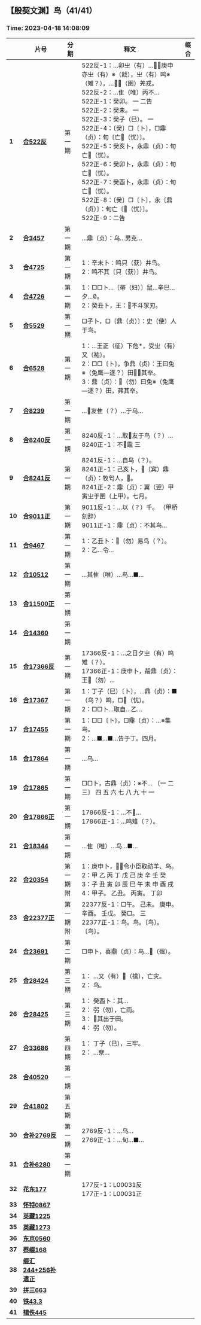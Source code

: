 ## 【殷契文渊】鸟（41/41）

### Time: 2023-04-18 14:08:09

|      | 片号 | 分期 | 释文 | 缀合 |
| ---- | ---- | ---- | ---- | ---- |
| **1** | [**合522反**](http://jgw.aynu.edu.cn/ajaxpage/home2.0/d/view.html?dbID=3&dbName=BONE&DisplayDBName=著录库&sysID=109774&drnext=112852) | 第一期 | 522反-1：…卯㞢（有）…，庚申亦㞢（有）※（戠），㞢（有）鸣※（雉？），…𤴨（圉）羌戎。<br />522反-2：…隹（唯）丙不…<br />522正-1：癸卯。  一  二告<br />522正-2：癸未。  一<br />522正-3：癸子（巳）。  一<br />522正-4：〔癸〕□〔卜〕，□鼎（贞）：旬〔亡𡆥（忧）〕。<br />522正-5：癸亥卜，永鼎（贞）：旬亡𡆥（忧）。<br />522正-6：癸卯卜，永鼎（贞）：旬亡𡆥（忧）。<br />522正-7：癸酉卜，永鼎（贞）：旬亡𡆥（忧）。<br />522正-8：〔癸〕□〔卜〕，永〔鼎（贞）〕：旬亡〔𡆥（忧）〕。<br />522正-9：二告 |  |
| **2** | [**合3457**](http://jgw.aynu.edu.cn/ajaxpage/home2.0/d/view.html?dbID=3&dbName=BONE&DisplayDBName=著录库&sysID=112852&drnext=114490) | 第一期 | …鼎（贞）：乌…男克… |  |
| **3** | [**合4725**](http://jgw.aynu.edu.cn/ajaxpage/home2.0/d/view.html?dbID=3&dbName=BONE&DisplayDBName=著录库&sysID=114490&drnext=114491) | 第一期 | 1：辛未卜：鸣只（获）井鸟。<br />2：鸣不其〔只（获）〕井鸟。 |  |
| **4** | [**合4726**](http://jgw.aynu.edu.cn/ajaxpage/home2.0/d/view.html?dbID=3&dbName=BONE&DisplayDBName=著录库&sysID=114491&drnext=115062) | 第一期 | 1：□□卜…〔帚（妇）〕鼠…辛巳…夕…。<br />2：癸丑卜，王：不斗眔刃。 |  |
| **5** | [**合5529**](http://jgw.aynu.edu.cn/ajaxpage/home2.0/d/view.html?dbID=3&dbName=BONE&DisplayDBName=著录库&sysID=115062&drnext=116060) | 第一期 | □子卜，□〔鼎（贞）〕：史（使）人于鸟。 |  |
| **6** | [**合6528**](http://jgw.aynu.edu.cn/ajaxpage/home2.0/d/view.html?dbID=3&dbName=BONE&DisplayDBName=著录库&sysID=116060&drnext=117797) | 第一期 | 1：…王正（征）下危*，受㞢（有）又（祐）。<br />2：□□〔卜〕，争鼎（贞）：王曰兔※（兔鹰—逐？）田，其㚔。<br />3：鼎（贞）：𢎥（勿）曰兔※（兔鹰—逐？）田，弗其㚔。 |  |
| **7** | [**合8239**](http://jgw.aynu.edu.cn/ajaxpage/home2.0/d/view.html?dbID=3&dbName=BONE&DisplayDBName=著录库&sysID=117797&drnext=117798) | 第一期 | …友隹（？）…于乌… |  |
| **8** | [**合8240反**](http://jgw.aynu.edu.cn/ajaxpage/home2.0/d/view.html?dbID=3&dbName=BONE&DisplayDBName=著录库&sysID=117798&drnext=117800) | 第一期 | 8240反-1：…取友于鸟（？）…<br />8240正-1：不鼄  三 |  |
| **9** | [**合8241反**](http://jgw.aynu.edu.cn/ajaxpage/home2.0/d/view.html?dbID=3&dbName=BONE&DisplayDBName=著录库&sysID=117800&drnext=118485) | 第一期 | 8241反-1：…自鸟（？）。<br />8241正-1：己亥卜，𡧊（宾）鼎（贞）：牧匄人，。<br />8241正-2：鼎（贞）：翼（翌）甲寅㞢于㘡（上甲）。七月。 |  |
| **10** | [**合9011正**](http://jgw.aynu.edu.cn/ajaxpage/home2.0/d/view.html?dbID=3&dbName=BONE&DisplayDBName=著录库&sysID=118485&drnext=119107) | 第一期 | 9011反-1：…以（？）千。 （甲桥刻辞）<br />9011正-1：鼎（贞）：不其鸟… |  |
| **11** | [**合9467**](http://jgw.aynu.edu.cn/ajaxpage/home2.0/d/view.html?dbID=3&dbName=BONE&DisplayDBName=著录库&sysID=119107&drnext=120211) | 第一期 | 1：乙丑卜：𢎥（勿）易鸟（？）。<br />2：乙…令… |  |
| **12** | [**合10512**](http://jgw.aynu.edu.cn/ajaxpage/home2.0/d/view.html?dbID=3&dbName=BONE&DisplayDBName=著录库&sysID=120211&drnext=) | 第一期 | …其隹（唯）…鸟…■… |  |
| **13** | [**合11500正**](http://jgw.aynu.edu.cn/ajaxpage/home2.0/d/view.html?dbID=3&dbName=BONE&DisplayDBName=著录库&sysID=121262&drnext=124146) | 第一期 |  |  |
| **14** | [**合14360**](http://jgw.aynu.edu.cn/ajaxpage/home2.0/d/view.html?dbID=3&dbName=BONE&DisplayDBName=著录库&sysID=124146&drnext=127514) | 第一期 |  |  |
| **15** | [**合17366反**](http://jgw.aynu.edu.cn/ajaxpage/home2.0/d/view.html?dbID=3&dbName=BONE&DisplayDBName=著录库&sysID=127514&drnext=127516) | 第一期 | 17366反-1：…之日夕㞢（有）鸣雉（？）。<br />17366正-1：庚申卜，㱿鼎（贞）：王𢎥（勿）… |  |
| **16** | [**合17367**](http://jgw.aynu.edu.cn/ajaxpage/home2.0/d/view.html?dbID=3&dbName=BONE&DisplayDBName=著录库&sysID=127516&drnext=127629) | 第一期 | 1：丁子（巳）〔卜〕，…鼎（贞）：■（乌？）鸣，□𡆥（忧）。<br />2：□□卜…取自…乙… |  |
| **17** | [**合17455**](http://jgw.aynu.edu.cn/ajaxpage/home2.0/d/view.html?dbID=3&dbName=BONE&DisplayDBName=著录库&sysID=127629&drnext=128365) | 第一期 | 1：□□〔卜〕，□鼎（贞）：…※集鸟。<br />2：…■…■…告于丁。四月。 |  |
| **18** | [**合17864**](http://jgw.aynu.edu.cn/ajaxpage/home2.0/d/view.html?dbID=3&dbName=BONE&DisplayDBName=著录库&sysID=128365&drnext=128366) | 第一期 | …乌… |  |
| **19** | [**合17865**](http://jgw.aynu.edu.cn/ajaxpage/home2.0/d/view.html?dbID=3&dbName=BONE&DisplayDBName=著录库&sysID=128366&drnext=128368) | 第一期 | □□卜，古鼎（贞）：※不…  〔一  二  三〕  四  五  六  七  八  九  十  一 |  |
| **20** | [**合17866正**](http://jgw.aynu.edu.cn/ajaxpage/home2.0/d/view.html?dbID=3&dbName=BONE&DisplayDBName=著录库&sysID=128368&drnext=127934) | 第一期 | 17866反-1：…不𥄕…<br />17866正-1：…鸣雉（？）。 |  |
| **21** | [**合18344**](http://jgw.aynu.edu.cn/ajaxpage/home2.0/d/view.html?dbID=3&dbName=BONE&DisplayDBName=著录库&sysID=127934&drnext=130990) | 第一期 | …隹（唯）…鸟…■… |  |
| **22** | [**合20354**](http://jgw.aynu.edu.cn/ajaxpage/home2.0/d/view.html?dbID=3&dbName=BONE&DisplayDBName=著录库&sysID=130990&drnext=132903) | 第一期附 | 1：庚申卜，：令小臣取祊羊、鸟。<br />2：甲  乙  丙  丁  戊  己  庚  辛  壬  癸<br />3：子  丑  寅  卯  辰  巳  午  未  申  酉  戌<br />4：甲子。  乙丑。  丙寅。  丁卯 |  |
| **23** | [**合22377正**](http://jgw.aynu.edu.cn/ajaxpage/home2.0/d/view.html?dbID=3&dbName=BONE&DisplayDBName=著录库&sysID=132903&drnext=133978) | 第一期附 | 22377反-1：□午。 己未。 庚申。 辛酉。 壬戊。 癸□。 三<br />22377正-1：鸟。鸟。〔鸟〕。〔鸟〕。 |  |
| **24** | [**合23691**](http://jgw.aynu.edu.cn/ajaxpage/home2.0/d/view.html?dbID=3&dbName=BONE&DisplayDBName=著录库&sysID=133978&drnext=) | 第二期 | □申卜，喜鼎（贞）：鸟…（殟）。 |  |
| **25** | [**合28424**](http://jgw.aynu.edu.cn/ajaxpage/home2.0/d/view.html?dbID=3&dbName=BONE&DisplayDBName=著录库&sysID=138888&drnext=138889) | 第三期 | 1： …又（有）（擒），亡灾。<br />2： 鸟。 |  |
| **26** | [**合28425**](http://jgw.aynu.edu.cn/ajaxpage/home2.0/d/view.html?dbID=3&dbName=BONE&DisplayDBName=著录库&sysID=138889&drnext=143633) | 第三期 | 1： 癸酉卜：其…<br />2： 弜（勿），亡雨。<br />3： 其出于田。<br />4： 弜（勿）。 |  |
| **27** | [**合33686**](http://jgw.aynu.edu.cn/ajaxpage/home2.0/d/view.html?dbID=3&dbName=BONE&DisplayDBName=著录库&sysID=143633&drnext=149989) | 第四期 | 1： 丁子（巳），三牢。<br />2： …尞… |  |
| **28** | [**合40520**](http://jgw.aynu.edu.cn/ajaxpage/home2.0/d/view.html?dbID=3&dbName=BONE&DisplayDBName=著录库&sysID=149989&drnext=151134) | 第一期 |  |  |
| **29** | [**合41802**](http://jgw.aynu.edu.cn/ajaxpage/home2.0/d/view.html?dbID=3&dbName=BONE&DisplayDBName=著录库&sysID=151134&drnext=163695) | 第五期 |  |  |
| **30** | [**合补2769反**](http://jgw.aynu.edu.cn/ajaxpage/home2.0/d/view.html?dbID=3&dbName=BONE&DisplayDBName=著录库&sysID=163695&drnext=167969) | 第一期 | 2769反-1：…乌…<br />2769正-1：…旬…■… |  |
| **31** | [**合补6280**](http://jgw.aynu.edu.cn/ajaxpage/home2.0/d/view.html?dbID=3&dbName=BONE&DisplayDBName=著录库&sysID=167969&drnext=208034) | 第一期 |  |  |
| **32** | [**花东177**](http://jgw.aynu.edu.cn/ajaxpage/home2.0/d/view.html?dbID=3&dbName=BONE&DisplayDBName=著录库&sysID=208034&drnext=157257) |  | 177反-1：L00031反<br />177正-1：L00031正 |  |
| **33** | [**怀特0867**](http://jgw.aynu.edu.cn/ajaxpage/home2.0/d/view.html?dbID=3&dbName=BONE&DisplayDBName=著录库&sysID=157257&drnext=159657) |  |  |  |
| **34** | [**英藏1225**](http://jgw.aynu.edu.cn/ajaxpage/home2.0/d/view.html?dbID=3&dbName=BONE&DisplayDBName=著录库&sysID=159657&drnext=159711) |  |  |  |
| **35** | [**英藏1273**](http://jgw.aynu.edu.cn/ajaxpage/home2.0/d/view.html?dbID=3&dbName=BONE&DisplayDBName=著录库&sysID=159711&drnext=104551) |  |  |  |
| **36** | [**东京0560**](http://jgw.aynu.edu.cn/ajaxpage/home2.0/d/view.html?dbID=3&dbName=BONE&DisplayDBName=著录库&sysID=104551&drnext=) |  |  |  |
| **37** | [**蔡缀168**](http://jgw.aynu.edu.cn/ajaxpage/home2.0/d/view.html?dbID=3&dbName=BONE&DisplayDBName=著录库&sysID=195688&drnext=218026) |  |  |  |
| **38** | [**缀汇244+256补遗正**](http://jgw.aynu.edu.cn/ajaxpage/home2.0/d/view.html?dbID=3&dbName=BONE&DisplayDBName=著录库&sysID=218026&drnext=198630) |  |  |  |
| **39** | [**拼三663**](http://jgw.aynu.edu.cn/ajaxpage/home2.0/d/view.html?dbID=3&dbName=BONE&DisplayDBName=著录库&sysID=198630&drnext=255632) |  |  |  |
| **40** | [**铁43.3**](http://jgw.aynu.edu.cn/ajaxpage/home2.0/d/view.html?dbID=3&dbName=BONE&DisplayDBName=著录库&sysID=255632&drnext=187030) |  |  |  |
| **41** | [**辑佚445**](http://jgw.aynu.edu.cn/ajaxpage/home2.0/d/view.html?dbID=3&dbName=BONE&DisplayDBName=著录库&sysID=187030&drnext=) |  |  |  |
